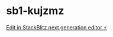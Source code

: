 # sb1-kujzmz

[Edit in StackBlitz next generation editor ⚡️](https://stackblitz.com/~/github.com/shadownrx/sb1-kujzmz)
